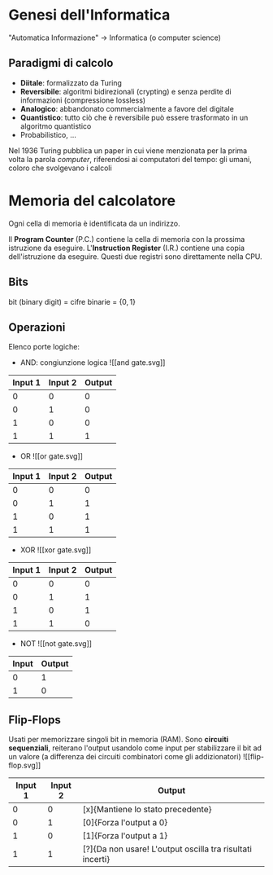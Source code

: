 # Genesi dell'Informatica
"Automatica Informazione" -> Informatica (o computer science)
## Paradigmi di calcolo
- **Diitale**:  formalizzato da Turing
- **Reversibile**: algoritmi bidirezionali (crypting) e senza perdite di informazioni (compressione lossless)
- **Analogico**: abbandonato commercialmente a favore del digitale
- **Quantistico**: tutto ciò che è reversibile può essere trasformato in un algoritmo quantistico
- Probabilistico, ...

Nel 1936 Turing pubblica un paper in cui viene menzionata per la prima volta la parola *computer*, riferendosi ai computatori del tempo: gli umani, coloro che svolgevano i calcoli
# Memoria del calcolatore
Ogni cella di memoria è identificata da un indirizzo.

Il **Program Counter** (P.C.) contiene la cella di memoria con la prossima istruzione da eseguire.
L'**Instruction Register** (I.R.) contiene una copia dell'istruzione da eseguire.
Questi due registri sono direttamente nella CPU.
## Bits
bit (binary digit) = cifre binarie = $\{0, 1\}$
## Operazioni
Elenco porte logiche:
- AND: congiunzione logica
  ![[and gate.svg]]
  
| Input 1 | Input 2 | Output |
| ------- | ------- | ------ |
| 0       | 0       | 0      |
| 0       | 1       | 0      |
| 1       | 0       | 0      |
| 1       | 1       | 1      |
- OR
  ![[or gate.svg]]

| Input 1 | Input 2 | Output |
| ------- | ------- | ------ |
| 0       | 0       | 0      |
| 0       | 1       | 1      |
| 1       | 0       | 1      |
| 1       | 1       | 1      |
* XOR
  ![[xor gate.svg]]

| Input 1 | Input 2 | Output |
| ------- | ------- | ------ |
| 0       | 0       | 0      |
| 0       | 1       | 1      |
| 1       | 0       | 1      |
| 1       | 1       | 0      |
* NOT
  ![[not gate.svg]]
  

| Input | Output |
| ----- | ------ |
| 0     | 1      |
| 1     | 0      |

## Flip-Flops
Usati per memorizzare singoli bit in memoria (RAM).
Sono **circuiti sequenziali**, reiterano l'output usandolo come input per stabilizzare il bit ad un valore (a differenza dei circuiti combinatori come gli addizionatori)
![[flip-flop.svg]]

| Input 1 | Input 2 | Output                                                    |
| ------- | ------- | --------------------------------------------------------- |
| 0       | 0       | [x]{Mantiene lo stato precedente}                         |
| 0       | 1       | [0]{Forza l'output a 0}                                   |
| 1       | 0       | [1]{Forza l'output a 1}                                   |
| 1       | 1       | [?]{Da non usare! L'output oscilla tra risultati incerti} |
